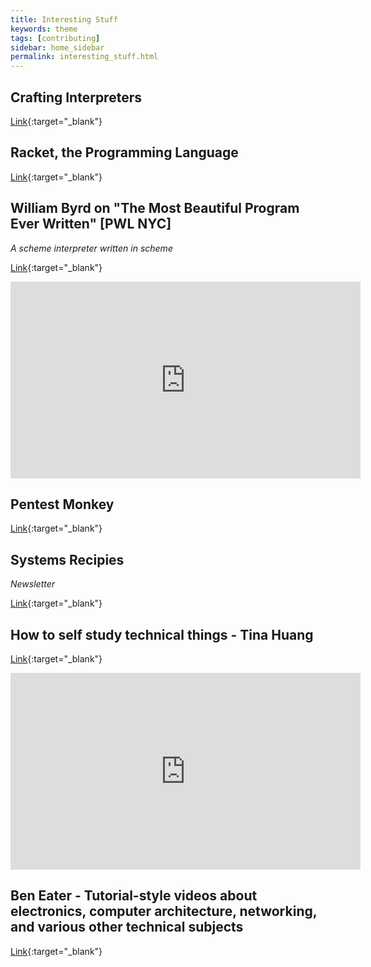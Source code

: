 ```yaml
---
title: Interesting Stuff
keywords: theme
tags: [contributing]
sidebar: home_sidebar
permalink: interesting_stuff.html
---
```


## Crafting Interpreters
[Link](https://www.craftinginterpreters.com/contents.html){:target="_blank"}

## Racket, the Programming Language
[Link](https://racket-lang.org/){:target="_blank"}

## William Byrd on "The Most Beautiful Program Ever Written" [PWL NYC]
*A scheme interpreter written in scheme*

[Link](https://www.youtube.com/watch?v=OyfBQmvr2Hc){:target="_blank"}

<iframe width="560" height="315" src="https://www.youtube.com/embed/OyfBQmvr2Hc" frameborder="0" allow="accelerometer; autoplay; clipboard-write; encrypted-media; gyroscope; picture-in-picture" allowfullscreen></iframe>

## Pentest Monkey

[Link](http://pentestmonkey.net/){:target="_blank"}

## Systems Recipies
*Newsletter*

[Link](https://digest.systems.recipes/){:target="_blank"}

## How to self study technical things - Tina Huang

[Link](https://www.youtube.com/watch?v=_EzmbCuoFcU){:target="_blank"}

<iframe width="560" height="315" src="https://www.youtube.com/embed/_EzmbCuoFcU" title="YouTube video player" frameborder="0" allow="accelerometer; autoplay; clipboard-write; encrypted-media; gyroscope; picture-in-picture" allowfullscreen></iframe>

## Ben Eater -  Tutorial-style videos about electronics, computer architecture, networking, and various other technical subjects

[Link](https://www.youtube.com/user/eaterbc){:target="_blank"}